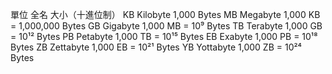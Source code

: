 單位	全名	  大小（十進位制）
KB	Kilobyte	1,000 Bytes
MB	Megabyte	1,000 KB = 1,000,000 Bytes
GB	Gigabyte	1,000 MB = 10⁹ Bytes
TB	Terabyte	1,000 GB = 10¹² Bytes
PB	Petabyte	1,000 TB = 10¹⁵ Bytes
EB	Exabyte	  1,000 PB = 10¹⁸ Bytes
ZB	Zettabyte	1,000 EB = 10²¹ Bytes
YB	Yottabyte	1,000 ZB = 10²⁴ Bytes
